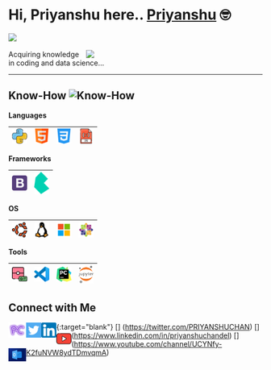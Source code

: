 
<h1>Hi, Priyanshu here.. <a href="https://PriyanshuChandel.github.io" target="_blank">Priyanshu</a> 🤓</h1> 

![](https://visitor-badge.glitch.me/badge?page_id=PriyanshuChandel) 

<img align='right' src="https://media.giphy.com/media/kJV3yFjaVYtlP0CMOR/giphy.gif" width="350">


Acquiring knowledge in coding and data science... 

---

 ## Know-How <img alt="Know-How" width="60px" hight="30px" src="/img/main.png"/>

 **Languages**
 
 <img alt="Python" width="30px" src="/img/python.png"/>|<img alt="HTML" width="30px" src="/img/html.png"/>|<img alt="CSS" width="30px" src="/img/css-3.png"/>|<img  alt="JavaScript" width="30px" src="/img/javascript.png"/>
 |--|--|--|--|
 
 **Frameworks**
 
 <img alt="Bootstrap" width="30px" src="/img/bootstrap-logo.png"/>|<img alt="Bulma" width="30px" src="/img/bulma.svg"/>
 |--|--|
 
  **OS**
 
 <img alt="Ubuntu" width="30px" src="/img/ubuntu.png"/>|<img alt="Linux" width="30px" src="/img/linux.png"/>|<img alt="Windows" width="30px" src="/img/windows.png"/>|<img alt="Windows" width="30px" src="/img/centos.png"/>
 |--|--|--|--|
 
 **Tools**
 
 <img alt="Git" width="30px" src="/img/git.png"/>|<img alt="VSCode" width="30px" src="/img/vscode.png"/>|<img alt="PyCharm" width="30px" src="/img/pycharm.png"/>|<img alt="Jupyter" width="30px" src="/img/jupyter.png"/>
 |--|--|--|--|
 
 
 **Connect with Me**
---
[<img align="left" alt="Priyanshu Chandel" width="35px" src="img/logo.png" />](https://priyanshuchandel.github.io){:target="blank"} [<img align="left" alt="Twitter - Priyanshu Chandel" width="30px" src="/img/twitter.png" />] (https://twitter.com/PRIYANSHUCHAN) [<img align="left" alt="LinkedIn - Priyanshu Chandel" width="30px" src="/img/linkedin.png" />] (https://www.linkedin.com/in/priyanshuchandel) [<img align="left" alt="YouTube - Priyanshu Chandel" width="30px" src="/img/youtube.png" />] (https://www.youtube.com/channel/UCYNfy-K2fuNVW8ydTDmvqmA) [<img align="left" alt="Email - Priyanshu Chandel" width="35px" src="/img/out.png" />](mailto:chandelpriyanshu8@outlook.com)
